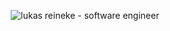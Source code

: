 <p align="center">
    <img src="https://i.imgur.com/zdRjEq8.png" alt="lukas reineke - software engineer" />
</p>
